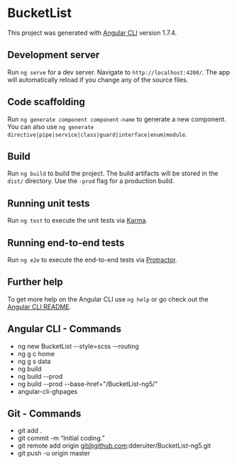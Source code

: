 # BucketList

This project was generated with [Angular CLI](https://github.com/angular/angular-cli) version 1.7.4.

## Development server

Run `ng serve` for a dev server. Navigate to `http://localhost:4200/`. The app will automatically reload if you change any of the source files.

## Code scaffolding

Run `ng generate component component-name` to generate a new component. You can also use `ng generate directive|pipe|service|class|guard|interface|enum|module`.

## Build

Run `ng build` to build the project. The build artifacts will be stored in the `dist/` directory. Use the `-prod` flag for a production build.

## Running unit tests

Run `ng test` to execute the unit tests via [Karma](https://karma-runner.github.io).

## Running end-to-end tests

Run `ng e2e` to execute the end-to-end tests via [Protractor](http://www.protractortest.org/).

## Further help

To get more help on the Angular CLI use `ng help` or go check out the [Angular CLI README](https://github.com/angular/angular-cli/blob/master/README.md).

## Angular CLI - Commands
* ng new BucketList --style=scss --routing
* ng g c home
* ng g s data
* ng build
* ng build --prod
* ng build --prod --base-href="/BucketList-ng5/"
* angular-cli-ghpages

## Git - Commands
* git add .
* git commit -m “Initial coding.”
* git remote add origin git@github.com:dderuiter/BucketList-ng5.git
* git push -u origin master
